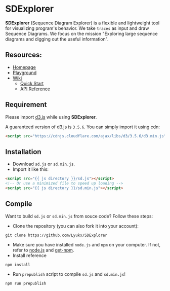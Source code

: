 # SDExplorer
**SDExplorer** (Sequence Diagram Explorer) is a flexible and lightweight tool for visualizing program's behavior. We take `traces` as input and draw Sequence Diagrams. We focus on the mission "Exploring large sequence diagrams and digging out the useful information".

## Resources:
- [Homepage](https://lyukx.github.io/SDExplorer/)
- [Playground](https://lyukx.github.io/SDExplorer/playground.html)
- [Wiki](https://github.com/Lyukx/SDExplorer/wiki)
  - [Quick Start](https://github.com/Lyukx/SDExplorer/wiki/Quick-Start)
  - [API Reference](https://github.com/Lyukx/SDExplorer/wiki/API-Reference)

## Requirement
Please import [d3.js](https://d3js.org/) while using **SDExplorer**.

A guaranteed version of d3.js is `3.5.6`. You can simply import it using cdn:
```html
<script src="https://cdnjs.cloudflare.com/ajax/libs/d3/3.5.6/d3.min.js"></script>
```

## Installation
 - Download `sd.js` or `sd.min.js`.
 - Import it like this:
 ``` html
<script src="{{ js directory }}/sd.js"></script>
<!-- Or use a minimized file to speed up loading -->
<script src="{{ js directory }}/sd.min.js"></script>
 ```

## Compile
Want to build `sd.js` or `sd.min.js` from souce code? Follow these steps:
 - Clone the repository (you can also fork it into your account):
```
git clone https://github.com/Lyukx/SDExplorer
```
 - Make sure you have installed `node.js` and `npm` on your computer. If not, refer to [node.js](https://nodejs.org/en/) and [get-npm](https://www.npmjs.com/get-npm).
 - Install reference
```
npm install
```
 - Run `prepublish` script to compile `sd.js` and `sd.min.js`!
```
npm run prepublish
```
